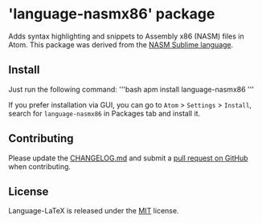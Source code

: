 # 'language-nasmx86' package

Adds syntax highlighting and snippets to Assembly x86 (NASM) files in Atom. This package was derived from the [NASM Sublime language](http://github.com/alkhe/Assembly-x86).

## Install

Just run the following command:
'''bash
apm install language-nasmx86
'''

If you prefer installation via GUI, you can go to `Atom` > `Settings` > `Install`, search for `language-nasmx86` in Packages tab and install it.

## Contributing
Please update the [CHANGELOG.md](https://github.com/thiranger/language-nasmx86/blob/master/CHANGELOG.md) and submit a [pull request on GitHub](https://help.github.com/articles/using-pull-requests) when contributing.

## License
Language-LaTeX is released under the [MIT](https://github.com/thiranger/language-nasmx86/blob/master/LICENSE.md) license.
